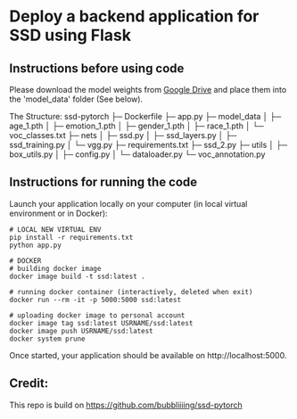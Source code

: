 # Deploy a backend application for SSD using Flask

## Instructions before using code

Please download the model weights from [Google Drive](https://drive.google.com/drive/folders/1U2nyjNXI8JqtxtaFizSVIsiI5WHE0c6M?usp=sharing) and place them into the 'model_data' folder (See below).

The Structure:
ssd-pytorch
├─ Dockerfile
├─ app.py
├─ model_data
│    ├─ age_1.pth
│    ├─ emotion_1.pth
│    ├─ gender_1.pth
│    ├─ race_1.pth
│    └─ voc_classes.txt
├─ nets
│    ├─ ssd.py
│    ├─ ssd_layers.py
│    ├─ ssd_training.py
│    └─ vgg.py
├─ requirements.txt
├─ ssd_2.py
├─ utils
│    ├─ box_utils.py
│    ├─ config.py
│    └─ dataloader.py
└─ voc_annotation.py


## Instructions for running the code

Launch your application locally on your computer (in local virtual environment or in Docker): 
```console
# LOCAL NEW VIRTUAL ENV
pip install -r requirements.txt
python app.py
```

```console
# DOCKER
# building docker image
docker image build -t ssd:latest .

# running docker container (interactively, deleted when exit)
docker run --rm -it -p 5000:5000 ssd:latest

# uploading docker image to personal account
docker image tag ssd:latest USRNAME/ssd:latest
docker image push USRNAME/ssd:latest
docker system prune
```

Once started, your application should be available on http://localhost:5000.


## Credit:
This repo is build on https://github.com/bubbliiiing/ssd-pytorch
